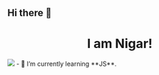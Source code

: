 ## Hi there 👋
<h1 align = 'center' >I am Nigar!</h1>
<img src = https://profile-counter.glitch.me/{NigarAsadova}/count.svg />
- 🌱 I’m currently learning **JS**.
<!--
**NigarAsadova/NigarAsadova** is a ✨ _special_ ✨ repository because its `README.md` (this file) appears on your GitHub profile.

Here are some ideas to get you started:

- 🔭 I’m currently working on ...

- 👯 I’m looking to collaborate on ...
- 🤔 I’m looking for help with ...
- 💬 Ask me about ...
- 📫 How to reach me: ...
- 😄 Pronouns: ...
- ⚡ Fun fact: ...
-->
